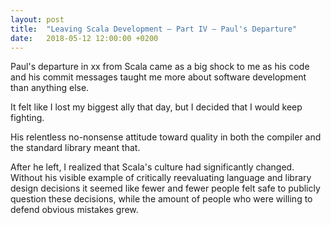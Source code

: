 ```yaml
---
layout: post
title:  "Leaving Scala Development – Part IV – Paul's Departure"
date:   2018-05-12 12:00:00 +0200
---
```


Paul's departure in xx from Scala came as a big shock to me as his code and his
commit messages taught me more about software development than anything else.

It felt like I lost my biggest ally that day, but I decided that I would keep
fighting.

His relentless no-nonsense attitude toward quality in both the compiler and the standard
library meant that.

After he left, I realized that Scala's culture had significantly changed.
Without his visible example of critically reevaluating language and library
design decisions it seemed like fewer and fewer people felt safe to publicly
question these decisions, while the amount of people who were willing to defend
obvious mistakes grew.

